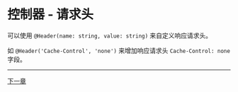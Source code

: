 # 控制器 - 请求头

可以使用 `@Header(name: string, value: string)` 来自定义响应请求头。

如 `@Header('Cache-Control', 'none')` 来增加响应请求头 `Cache-Control: none` 字段。

---

[下一章](./Controller-Redirect.md)
